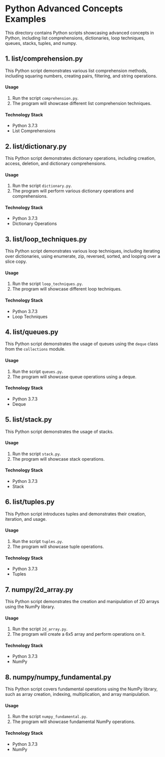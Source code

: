 # Python Advanced Concepts Examples

This directory contains Python scripts showcasing advanced concepts in Python, including list comprehensions, dictionaries, loop techniques, queues, stacks, tuples, and numpy.

## 1. list/comprehension.py

This Python script demonstrates various list comprehension methods, including squaring numbers, creating pairs, filtering, and string operations.

#### Usage

1. Run the script `comprehension.py`.
2. The program will showcase different list comprehension techniques.

#### Technology Stack

- Python 3.7.3
- List Comprehensions

## 2. list/dictionary.py

This Python script demonstrates dictionary operations, including creation, access, deletion, and dictionary comprehensions.

#### Usage

1. Run the script `dictionary.py`.
2. The program will perform various dictionary operations and comprehensions.

#### Technology Stack

- Python 3.7.3
- Dictionary Operations

## 3. list/loop_techniques.py

This Python script demonstrates various loop techniques, including iterating over dictionaries, using enumerate, zip, reversed, sorted, and looping over a slice copy.

#### Usage

1. Run the script `loop_techniques.py`.
2. The program will showcase different loop techniques.

#### Technology Stack

- Python 3.7.3
- Loop Techniques

## 4. list/queues.py

This Python script demonstrates the usage of queues using the `deque` class from the `collections` module.

#### Usage

1. Run the script `queues.py`.
2. The program will showcase queue operations using a deque.

#### Technology Stack

- Python 3.7.3
- Deque

## 5. list/stack.py

This Python script demonstrates the usage of stacks.

#### Usage

1. Run the script `stack.py`.
2. The program will showcase stack operations.

#### Technology Stack

- Python 3.7.3
- Stack

## 6. list/tuples.py

This Python script introduces tuples and demonstrates their creation, iteration, and usage.

#### Usage

1. Run the script `tuples.py`.
2. The program will showcase tuple operations.

#### Technology Stack

- Python 3.7.3
- Tuples

## 7. numpy/2d_array.py

This Python script demonstrates the creation and manipulation of 2D arrays using the NumPy library.

#### Usage

1. Run the script `2d_array.py`.
2. The program will create a 6x5 array and perform operations on it.

#### Technology Stack

- Python 3.7.3
- NumPy

## 8. numpy/numpy_fundamental.py

This Python script covers fundamental operations using the NumPy library, such as array creation, indexing, multiplication, and array manipulation.

#### Usage

1. Run the script `numpy_fundamental.py`.
2. The program will showcase fundamental NumPy operations.

#### Technology Stack

- Python 3.7.3
- NumPy
